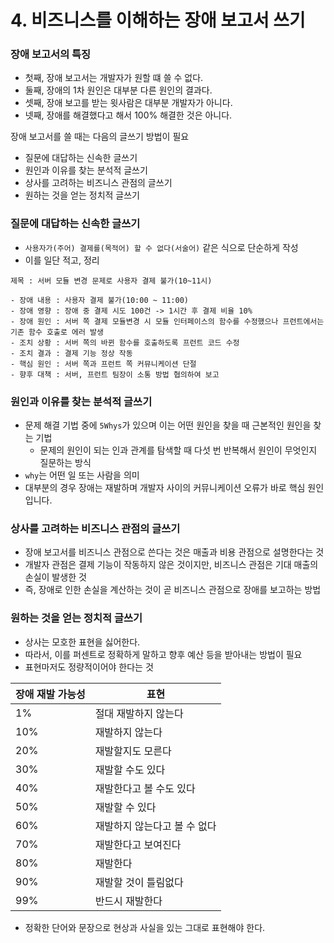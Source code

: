 # 4. 비즈니스를 이해하는 장애 보고서 쓰기

### 장애 보고서의 특징

- 첫째, 장애 보고서는 개발자가 원할 떄 쓸 수 없다.
- 둘째, 장애의 1차 원인은 대부분 다른 원인의 결과다.
- 셋째, 장애 보고를 받는 윗사람은 대부분 개발자가 아니다.
- 넷째, 장애를 해결했다고 해서 100% 해결한 것은 아니다.

장애 보고서를 쓸 때는 다음의 글쓰기 방법이 필요

- 질문에 대답하는 신속한 글쓰기
- 원인과 이유를 찾는 분석적 글쓰기
- 상사를 고려하는 비즈니스 관점의 글쓰기
- 원하는 것을 얻는 정치적 글쓰기

### 질문에 대답하는 신속한 글쓰기

- `사용자가(주어) 결제를(목적어) 할 수 없다(서술어)` 같은 식으로 단순하게 작성
- 이를 일단 적고, 정리

```
제목 : 서버 모듈 변경 문제로 사용자 결제 불가(10~11시)

- 장애 내용 : 사용자 결제 불가(10:00 ~ 11:00)
- 장애 영향 : 장애 중 결제 시도 100건 -> 1시간 후 결제 비율 10%
- 장애 원인 : 서버 쪽 결제 모듈변경 시 모듈 인터페이스의 함수를 수정했으나 프런트에서는 기존 함수 호출로 에러 발생
- 조치 상황 : 서버 쪽의 바뀐 함수를 호출하도록 프런트 코드 수정
- 조치 결과 : 결제 기능 정상 작동
- 핵심 원인 : 서버 쪽과 프런트 쪽 커뮤니케이션 단절
- 향후 대책 : 서버, 프런트 팀장이 소통 방법 협의하여 보고
```

### 원인과 이유를 찾는 분석적 글쓰기

- 문제 해결 기법 중에 `5Whys`가 있으며 이는 어떤 원인을 찾을 때 근본적인 원인을 찾는 기법
    - 문제의 원인이 되는 인과 관계를 탐색할 때 다섯 번 반복해서 원인이 무엇인지 질문하는 방식
- `why`는 어떤 일 또는 사람을 의미
- 대부분의 경우 장애는 재발하며 개발자 사이의 커뮤니케이션 오류가 바로 핵심 원인입니다.

### 상사를 고려하는 비즈니스 관점의 글쓰기

- 장애 보고서를 비즈니스 관점으로 쓴다는 것은 매출과 비용 관점으로 설명한다는 것
- 개발자 관점은 결제 기능이 작동하지 않은 것이지만, 비즈니스 관점은 기대 매출의 손실이 발생한 것
- 즉, 장애로 인한 손실을 계산하는 것이 곧 비즈니스 관점으로 장애를 보고하는 방법

### 원하는 것을 얻는 정치적 글쓰기

- 상사는 모호한 표현을 싫어한다.
- 따라서, 이를 퍼센트로 정확하게 말하고 향후 예산 등을 받아내는 방법이 필요
- 표현마저도 정량적이어야 한다는 것

| 장애 재발 가능성 | 표현 |
| --- | --- |
| 1% | 절대 재발하지 않는다 |
| 10% | 재발하지 않는다 |
| 20% | 재발할지도 모른다 |
| 30% | 재발할 수도 있다 |
| 40% | 재발한다고 볼 수도 있다 |
| 50% | 재발할 수 있다 |
| 60% | 재발하지 않는다고 볼 수 없다 |
| 70% | 재발한다고 보여진다 |
| 80% | 재발한다 |
| 90% | 재발할 것이 틀림없다 |
| 99% | 반드시 재발한다 |
- 정확한 단어와 문장으로 현상과 사실을 있는 그대로 표현해야 한다.